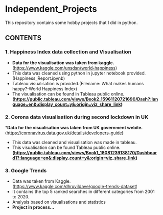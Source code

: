 # Independent_Projects

This repository contains some hobby projects that I did in python.


## CONTENTS

### 1. Happiness Index data collection and Visualisation

* __Data for the visualisation was taken from kaggle.__(https://www.kaggle.com/unsdsn/world-happiness) 
* This data was cleaned using python in jupyter notebook provided.(Happiness_Report.ipynb)
* Tableau visualisation is provided.(Filename: What makes humans happy?-World Happiness Index)
* The visualisation can be found in Tableau public online.__(https://public.tableau.com/views/Book2_15961120721690/Dash?:language=en&:display_count=y&:origin=viz_share_link)__


### 2. Corona data visualisation during second lockdown in UK

*__Data for the visualisation was taken from UK government webite.__(https://coronavirus.data.gov.uk/details/developers-guide)
* This data was cleaned and visualisation was made in tableau.
* This visualisation can be found Tableau public online.__(https://public.tableau.com/views/Book1_16081239138170/Dashboard1?:language=en&:display_count=y&:origin=viz_share_link)__


### 3. Google Trends

* Data was taken from Kaggle.(https://www.kaggle.com/dhruvildave/google-trends-dataset)
* It contains the top 5 ranked searches in different categories from 2001 to 2020.
* Analysis based on visualisations and statistics
* __Project in process...__

